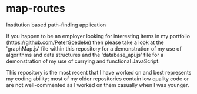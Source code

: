 # map-routes
Institution based path-finding application

If you happen to be an employer looking for interesting items in my portfolio (https://github.com/PeterGoedeke) then please take a look at the 'graphMap.js' file within this repository for a demonstration of my use of algorithms and data structures and the 'database_api.js' file for a demonstration of my use of currying and functional JavaScript.

This repository is the most recent that I have worked on and best represents my coding ability; most of my older repositories contain low quality code or are not well-commented as I worked on them casually when I was younger.
